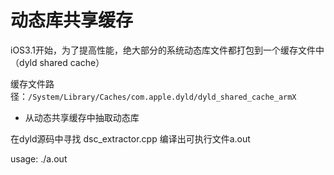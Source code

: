 # 动态库共享缓存

iOS3.1开始，为了提高性能，绝大部分的系统动态库文件都打包到一个缓存文件中（dyld shared cache）

缓存文件路径：`/System/Library/Caches/com.apple.dyld/dyld_shared_cache_armX`

* 从动态共享缓存中抽取动态库

在dyld源码中寻找 dsc_extractor.cpp 编译出可执行文件a.out

usage: ./a.out <path-to-cache-file> <path-to-device-dir>


